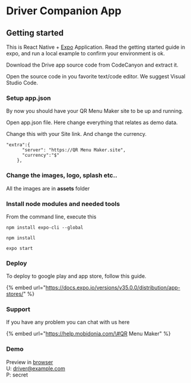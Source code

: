 # Driver Companion App

## Getting started

This is React Native + [Expo](https://expo.io/) Application. Read the getting started guide in expo, and run a local example to confirm your environment is ok. 

Download the Drive app source code from CodeCanyon and extract it. 

Open the source code in you favorite text/code editor. We suggest Visual Studio Code. 

### Setup app.json

By now you should have your QR Menu Maker site to be up and running. 

Open app.json file. Here change everything that relates as demo data.

Change this with your Site link. And change the currency. 

```
"extra":{
      "server": "https://QR Menu Maker.site",
      "currency":"$"
    },
```

### Change the images, logo, splash etc.. 

All the images are in **assets** folder

### Install node modules and needed tools

From the command line, execute this

```text
npm install expo-cli --global
```

```text
npm install
```

```text
expo start
```

### Deploy

To deploy to google play and app store, follow this guide. 

{% embed url="https://docs.expo.io/versions/v35.0.0/distribution/app-stores/" %}



### Support

If you have any problem you can chat with us here

{% embed url="https://help.mobidonia.com/\#QR Menu Maker" %}

### Demo

Preview in [browser](https://bit.ly/previewdriver)  
 U: driver@example.com  
 P: secret





